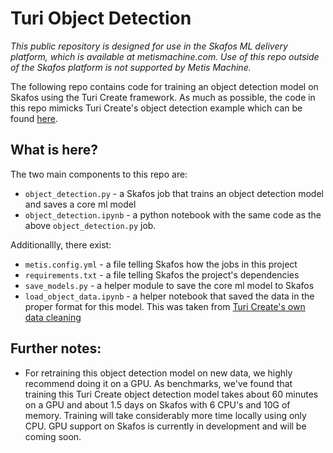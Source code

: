# Turi Object Detection

_This public repository is designed for use in the Skafos ML delivery platform, which is available at metismachine.com. Use of this repo outside of the Skafos platform is not supported by Metis Machine._

The following repo contains code for training an object detection model on Skafos using the Turi Create framework. As much as possible, the code in this repo mimicks Turi Create's object detection example which can be found [here](https://apple.github.io/turicreate/docs/userguide/object_detection/). 

## What is here?

The two main components to this repo are:
- `object_detection.py` - a Skafos job that trains an object detection model and saves a core ml model
- `object_detection.ipynb` - a python notebook with the same code as the above `object_detection.py` job.

Additionallly, there exist:
- `metis.config.yml` - a file telling Skafos how the jobs in this project
- `requirements.txt` - a file telling Skafos the project's dependencies
- `save_models.py` - a helper module to save the core ml model to Skafos
- `load_object_data.ipynb` - a helper notebook that saved the data in the proper format for this model. This was taken from [Turi Create's own data cleaning](https://apple.github.io/turicreate/docs/userguide/object_detection/data-preparation.html)

## Further notes:
- For retraining this object detection model on new data, we highly recommend doing it on a GPU. As benchmarks, we've found that training this Turi Create object detection model takes about 60 minutes on a GPU and about 1.5 days on Skafos with 6 CPU's and 10G of memory. Training will take considerably more time locally using only CPU. GPU support on Skafos is currently in development and will be coming soon.
